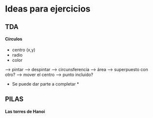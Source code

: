# Ideas para ejercicios

## TDA

#### Círculos
   - centro (x,y)
   - radio
   - color
   
   --> pintar
   --> despintar
   --> circunsferencia
   --> área
   --> superpuesto con otro?
   --> mover el centro
   --> punto incluido?
   
   * Se puede dar parte a completar *
   

## PILAS

#### Las torres de Hanoi
